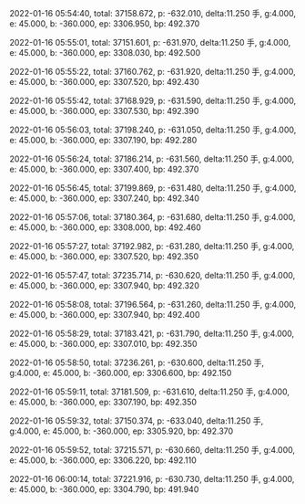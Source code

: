2022-01-16 05:54:40, total: 37158.672, p: -632.010, delta:11.250 手, g:4.000, e: 45.000, b: -360.000, ep: 3306.950, bp: 492.370

2022-01-16 05:55:01, total: 37151.601, p: -631.970, delta:11.250 手, g:4.000, e: 45.000, b: -360.000, ep: 3308.030, bp: 492.500

2022-01-16 05:55:22, total: 37160.762, p: -631.920, delta:11.250 手, g:4.000, e: 45.000, b: -360.000, ep: 3307.520, bp: 492.430

2022-01-16 05:55:42, total: 37168.929, p: -631.590, delta:11.250 手, g:4.000, e: 45.000, b: -360.000, ep: 3307.530, bp: 492.390

2022-01-16 05:56:03, total: 37198.240, p: -631.050, delta:11.250 手, g:4.000, e: 45.000, b: -360.000, ep: 3307.190, bp: 492.280

2022-01-16 05:56:24, total: 37186.214, p: -631.560, delta:11.250 手, g:4.000, e: 45.000, b: -360.000, ep: 3307.400, bp: 492.370

2022-01-16 05:56:45, total: 37199.869, p: -631.480, delta:11.250 手, g:4.000, e: 45.000, b: -360.000, ep: 3307.240, bp: 492.340

2022-01-16 05:57:06, total: 37180.364, p: -631.680, delta:11.250 手, g:4.000, e: 45.000, b: -360.000, ep: 3308.000, bp: 492.460

2022-01-16 05:57:27, total: 37192.982, p: -631.280, delta:11.250 手, g:4.000, e: 45.000, b: -360.000, ep: 3307.520, bp: 492.350

2022-01-16 05:57:47, total: 37235.714, p: -630.620, delta:11.250 手, g:4.000, e: 45.000, b: -360.000, ep: 3307.940, bp: 492.320

2022-01-16 05:58:08, total: 37196.564, p: -631.260, delta:11.250 手, g:4.000, e: 45.000, b: -360.000, ep: 3307.940, bp: 492.400

2022-01-16 05:58:29, total: 37183.421, p: -631.790, delta:11.250 手, g:4.000, e: 45.000, b: -360.000, ep: 3307.010, bp: 492.350

2022-01-16 05:58:50, total: 37236.261, p: -630.600, delta:11.250 手, g:4.000, e: 45.000, b: -360.000, ep: 3306.600, bp: 492.150

2022-01-16 05:59:11, total: 37181.509, p: -631.610, delta:11.250 手, g:4.000, e: 45.000, b: -360.000, ep: 3307.190, bp: 492.350

2022-01-16 05:59:32, total: 37150.374, p: -633.040, delta:11.250 手, g:4.000, e: 45.000, b: -360.000, ep: 3305.920, bp: 492.370

2022-01-16 05:59:52, total: 37215.571, p: -630.660, delta:11.250 手, g:4.000, e: 45.000, b: -360.000, ep: 3306.220, bp: 492.110

2022-01-16 06:00:14, total: 37221.916, p: -630.730, delta:11.250 手, g:4.000, e: 45.000, b: -360.000, ep: 3304.790, bp: 491.940